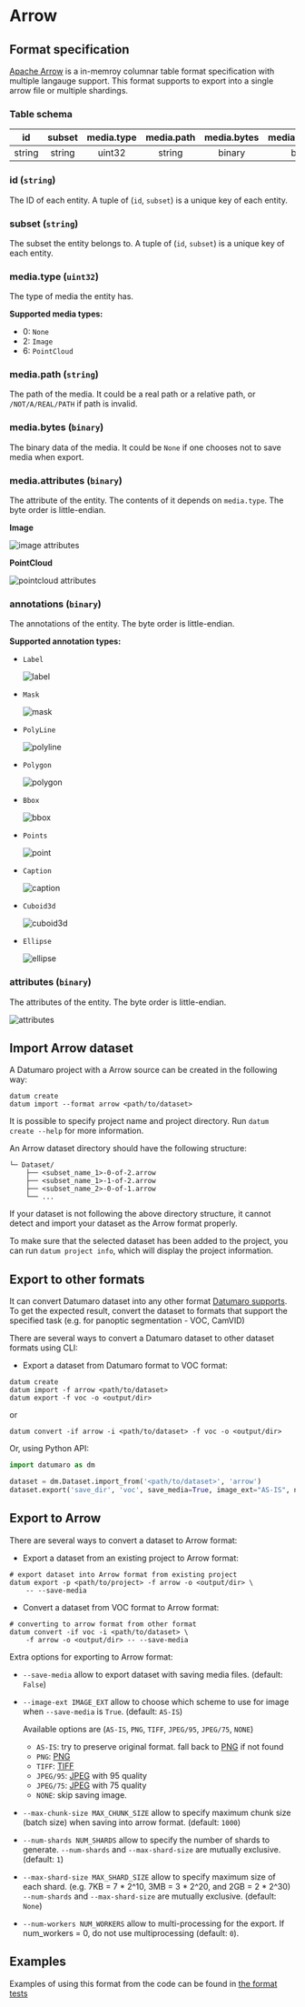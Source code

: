 # Arrow

## Format specification

[Apache Arrow](https://arrow.apache.org/docs/format/Columnar.html) is a in-memroy columnar table format specification with multiple langauge support.
This format supports to export into a single arrow file or multiple shardings.

### Table schema

|   id   | subset | media.type | media.path | media.bytes | media.attributes | annotations | attributes |
|:------:|:------:|:----------:|:----------:|:-----------:|:----------------:|:-----------:|:----------:|
| string | string |   uint32   |   string   |    binary   |      binary      |    binary   |   binary   |

### id (`string`)
The ID of each entity. A tuple of (`id`, `subset`) is a unique key of each entity.

### subset (`string`)
The subset the entity belongs to. A tuple of (`id`, `subset`) is a unique key of each entity.

### media.type (`uint32`)
The type of media the entity has.

**Supported media types:**

- 0: `None`
- 2: `Image`
- 6: `PointCloud`

### media.path (`string`)
The path of the media. It could be a real path or a relative path, or `/NOT/A/REAL/PATH` if path is invalid.

### media.bytes (`binary`)
The binary data of the media. It could be `None` if one chooses not to save media when export.

### media.attributes (`binary`)
The attribute of the entity. The contents of it depends on `media.type`.
The byte order is little-endian.

**Image**

![image attributes](../../../../images/arrow/image_attributes.png)

**PointCloud**

![pointcloud attributes](../../../../images/arrow/pointcloud_attributes.png)

### annotations (`binary`)
The annotations of the entity.
The byte order is little-endian.

**Supported annotation types:**

- `Label`

  ![label](../../../../images/arrow/label.png)
- `Mask`

  ![mask](../../../../images/arrow/mask.png)
- `PolyLine`

  ![polyline](../../../../images/arrow/shape.png)
- `Polygon`

  ![polygon](../../../../images/arrow/shape.png)
- `Bbox`

  ![bbox](../../../../images/arrow/shape.png)
- `Points`

  ![point](../../../../images/arrow/point.png)
- `Caption`

  ![caption](../../../../images/arrow/caption.png)
- `Cuboid3d`

  ![cuboid3d](../../../../images/arrow/cuboid3d.png)
- `Ellipse`

  ![ellipse](../../../../images/arrow/shape.png)


### attributes (`binary`)
The attributes of the entity. The byte order is little-endian.

![attributes](../../../../images/arrow/attributes.png)

## Import Arrow dataset

A Datumaro project with a Arrow source can be created in the following way:

```console
datum create
datum import --format arrow <path/to/dataset>
```

It is possible to specify project name and project directory. Run
`datum create --help` for more information.

An Arrow dataset directory should have the following structure:

<!--lint disable fenced-code-flag-->

```
└─ Dataset/
    ├── <subset_name_1>-0-of-2.arrow
    ├── <subset_name_1>-1-of-2.arrow
    ├── <subset_name_2>-0-of-1.arrow
    └── ...
```

If your dataset is not following the above directory structure,
it cannot detect and import your dataset as the Arrow format properly.

To make sure that the selected dataset has been added to the project, you can
run `datum project info`, which will display the project information.


## Export to other formats

It can convert Datumaro dataset into any other format [Datumaro supports](/docs/data-formats/supported_formats/).
To get the expected result, convert the dataset to formats
that support the specified task (e.g. for panoptic segmentation - VOC, CamVID)

There are several ways to convert a Datumaro dataset to other dataset formats
using CLI:

- Export a dataset from Datumaro format to VOC format:

```console
datum create
datum import -f arrow <path/to/dataset>
datum export -f voc -o <output/dir>
```

or

```console
datum convert -if arrow -i <path/to/dataset> -f voc -o <output/dir>
```

Or, using Python API:

```python
import datumaro as dm

dataset = dm.Dataset.import_from('<path/to/dataset>', 'arrow')
dataset.export('save_dir', 'voc', save_media=True, image_ext="AS-IS", num_workers=4)
```

## Export to Arrow

There are several ways to convert a dataset to Arrow format:

- Export a dataset from an existing project to Arrow format:
```console
# export dataset into Arrow format from existing project
datum export -p <path/to/project> -f arrow -o <output/dir> \
    -- --save-media
```

- Convert a dataset from VOC format to Arrow format:
```console
# converting to arrow format from other format
datum convert -if voc -i <path/to/dataset> \
    -f arrow -o <output/dir> -- --save-media
```

Extra options for exporting to Arrow format:
- `--save-media` allow to export dataset with saving media files.
  (default: `False`)
- `--image-ext IMAGE_EXT` allow to choose which scheme to use for image when `--save-media` is `True`.
  (default: `AS-IS`)

  Available options are (`AS-IS`, `PNG`, `TIFF`, `JPEG/95`, `JPEG/75`, `NONE`)
  - `AS-IS`: try to preserve original format. fall back to [PNG](https://en.wikipedia.org/wiki/PNG) if not found
  - `PNG`: [PNG](https://en.wikipedia.org/wiki/PNG)
  - `TIFF`: [TIFF](https://en.wikipedia.org/wiki/TIFF)
  - `JPEG/95`: [JPEG](https://en.wikipedia.org/wiki/JPEG) with 95 quality
  - `JPEG/75`: [JPEG](https://en.wikipedia.org/wiki/JPEG) with 75 quality
  - `NONE`: skip saving image.
- `--max-chunk-size MAX_CHUNK_SIZE` allow to specify maximum chunk size (batch size) when saving into arrow format.
  (default: `1000`)
- `--num-shards NUM_SHARDS` allow to specify the number of shards to generate.
  `--num-shards` and `--max-shard-size` are  mutually exclusive.
  (default: `1`)
- `--max-shard-size MAX_SHARD_SIZE` allow to specify maximum size of each shard. (e.g. 7KB = 7 * 2^10, 3MB = 3 * 2^20, and 2GB = 2 * 2^30)
  `--num-shards` and `--max-shard-size` are  mutually exclusive.
  (default: `None`)
- `--num-workers NUM_WORKERS` allow to multi-processing for the export. If num_workers = 0, do not use multiprocessing (default: `0`).

## Examples

Examples of using this format from the code can be found in
[the format tests](https://github.com/openvinotoolkit/datumaro/blob/develop/tests/unit/data_formats/arrow/test_arrow_format.py)
